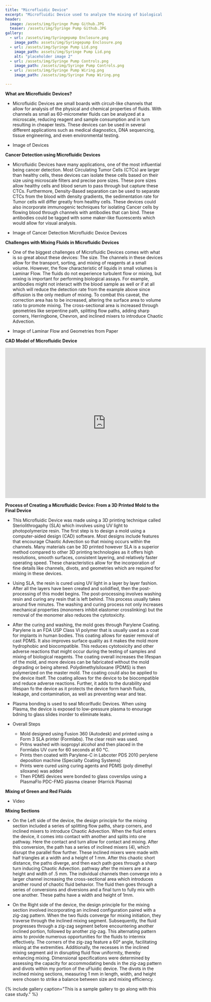 ```yaml
---
title: "Microfluidic Device"
excerpt: "Microfluidic Device used to analyze the mixing of biological components at a microscale."
header:
  image: /assets/img/Syringe Pump Github.JPG
  teaser: /assets/img/Syringe Pump Github.JPG
gallery:
  - url: /assets/img/Syringepump Enclosure.png
    image_path: assets/img/Syringepump Enclosure.png
  - url: /assets/img/Syringe Pump Lid.png
    image_path: assets/img/Syringe Pump Lid.png
    alt: "placeholder image 2"
  - url: /assets/img/Syringe Pump Controls.png
    image_path: /assets/img/Syringe Pump Controls.png
  - url: /assets/img/Syringe Pump Wiring.png
    image_path: /assets/img/Syringe Pump Wiring.png

---
```


**What are Microfluidic Devices?** 
* Microfluidic Devices are small boards with circuit-like channels that allow for analysis of the physical and chemical properties of fluids. With channels as small as 60-micrometer fluids can be analyzed at a microscale, reducing reagent and sample consumption and in turn resulting in cheaper tests. These devices can be used in several different applications such as medical diagnostics, DNA sequencing, tissue engineering, and even environmental testing. 

* Image of Devices 

**Cancer Detection using Microfluidic Devices**
* Microfluidic Devices have many applications, one of the most influential being cancer detection. Most Circulating Tumor Cells (CTCs) are larger than healthy cells, these devices can isolate these cells based on their size using microscale filters and precise pore sizes. These pore sizes allow healthy cells and blood serum to pass through but capture these CTCs. Furthermore, Density-Based separation can be used to separate CTCs from the blood with density gradients, the sedimentation rate for Tumor cells will differ greatly from healthy cells. These devices could also incorporate immunogenic techniques for isolating Cancer cells by flowing blood through channels with antibodies that can bind. These antibodies could be tagged with some maker-like fluorescents which would allow for visual analysis.   

* Image of Cancer Detection Microfluidic Device Devices

**Challenges with Mixing Fluids in Microfluidic Devices**
* One of the biggest challenges of Microfluidic Devices comes with what is so great about these devices: The size. The channels in these devices allow for the transport, sorting, and mixing of reagents at a small volume. However, the flow characteristic of liquids in small volumes is Laminar Flow. The fluids do not experience turbulent flow or mixing, but mixing is important for performing biological assays. For example, antibodies might not interact with the blood sample as well or if at all which will reduce the detection rate from the example above since diffusion is the only medium of mixing. To combat this caveat, the correction area has to be increased, altering the surface area to volume ratio to promote mixing. The cross-sectional area is increased through geometries like serpentine path, splitting flow paths, adding sharp corners, Herringbone, Chevron, and inclined mixers to introduce Chaotic Advection. 

* Image of Laminar Flow and Geometries from Paper


**CAD Model of Microfluidic Device**
<iframe src="https://vanderbilt643.autodesk360.com/shares/public/SH512d4QTec90decfa6e4db2342f1295657f?mode=embed" width="640" height="480" allowfullscreen="true" webkitallowfullscreen="true" mozallowfullscreen="true"  frameborder="0"></iframe>



**Process of Creating a Microfluidic Device: From a 3D Printed Mold to the Final Device**
* This Microfluidic Device was made using a 3D printing technique called Steriolithrogaphy (SLA) which involves using UV light to photopolymerize resin. The first step is to design a mold using a computer-aided design (CAD) software. Most designs include features that encourage Chaotic Advection so that mixing occurs within the channels. Many materials can be 3D printed however SLA is a superior method compared to other 3D printing technologies as it offers high resolutions, smooth surfaces, consistent layering, and relatively faster operating speed. These characteristics allow for the incorporation of fine details like channels, divots, and geometries which are required for mixing in these devices. 
* Using SLA, the resin is cured using UV light in a layer by layer fashion. After all the layers have been created and solidified, then the post-processing of this model begins. The post-processing involves washing resin and curing any resin that is left behind. This process usually takes around five minutes. The washing and curing process not only increases mechanical properties (monomers inhibit elastomer crosslinking) but the removal of the monomer also reduces the cytotoxicity. 
* After the curing and washing, the mold goes through Parylene Coating. Parylene is an FDA USP Class VI polymer that is usually used as a coat for implants in human bodies. This coating allows for easier removal of cast PDMS. It also improves surface quality as it makes the mold more hydrophobic and biocompatible. This reduces cytotoxicity and other adverse reactions that might occur during the testing of samples and mixing of biological reagents. The coating overall increases the lifespan of the mold, and more devices can be fabricated without the mold degrading or being altered. Polydimethylsiloxane (PDMS) is then polymerized on the master mold. The coating could also be applied to the device itself. The coating allows for the device to be biocompatible and reduce adverse reactions. Further, it adds to the durability and lifespan fo the device as it protects the device form harsh fluids, leakage, and contamination, as well as preventing wear and tear.
* Plasma bonding is used to seal Micorlfudic Devices. When using Plasma, the device is exposed to low-pressure plasma to enourage bdning to glass slides inorder to eliminate leaks.

* Overall Steps
  * Mold designed using Fusion 360 (Autodesk) and printed using a Form 3 SLA printer (Formlabs). The clear resin was used. 
  * Pritns washed with isopropyl alcohol and then placed in the Formlabs UV cure for 60 seconds at 60 °C.
  * Prints then coated with Parylene-C in Labcoter PDS 2010 perylene deposition machine (Specialty Coating Systems)
  * Prints were cured using curing agents and PDMS (poly dimethyl siloxane) was added
  * Then PDMS devices were bonded to glass coverslips using a PlasmaFlo PDC-FMG plasma cleaner (Harrick Plasma)


**Mixing of Green and Red Fluids**
* Video

**Mixing Sections**
* On the Left side of the device, the design principle for the mixing section included a series of splitting flow paths, sharp corners, and inclined mixers to introduce Chaotic Advection. When the fluid enters the device, it comes into contact with another and splits into one pathway. Here the contact and turn allow for contact and mixing. After this conversion, the path has a series of inclined mixers (4), which disrupt the parallel flow further. These inclined mixers were made with half triangles at a width and a height of 1 mm. After this chaotic short distance, the paths diverge, and then each path goes through a sharp turn inducing Chaotic Advection. pathway after the mixers are at a height and width of .5 mm. The individual channels then converge into a larger channel increasing the cross-sectional area which introduces another round of chaotic fluid behavior. The fluid then goes through a series of conversions and diversions and a final turn to fully mix with one another. These paths have a width and height of 1mm. 

* On the Right side of the device, the design principle for the mixing section involved incorporating an inclined configuration paired with a zig-zag pattern. When the two fluids converge for mixing initiation, they traverse through the inclined mixing segment. Subsequently, the fluid progresses through a zig-zag segment before encountering another inclined portion, followed by another zig-zag. This alternating pattern aims to provide numerous opportunities for the fluids to intermix effectively. The corners of the zig-zag feature a 60° angle, facilitating mixing at the extremities. Additionally, the recesses in the inclined mixing segment aid in disrupting fluid flow uniformity, thereby enhancing mixing. Dimensional specifications were determined by assessing the capacity for accommodating bends in the zig-zag pattern and divots within my portion of the uFluidic device. The divots in the inclined mixing sections, measuring 1 mm in length, width, and height were chosen to strike a balance between size and mixing efficiency.

{% include gallery caption="This is a sample gallery to go along with this case study." %}


